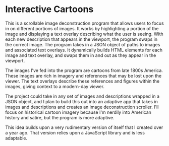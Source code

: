 # Interactive Cartoons

This is a scrollable image deconstruction program that allows users to focus in on different portions of images. It works by highlighting a portion of the image and displaying a text overlay describing what the user is seeing. With each new description that appears in the viewport, the program swaps in the correct image. The program takes in a JSON object of paths to images and associated text overlays. It dynamically builds HTML elements for each image and text overlay, and swaps them in and out as they appear in the viewport.

The images I've fed into the program are cartoons from late 1800s America. These images are rich in imagery and references that may be lost upon the viewer. The text overlays describe these references and figures within the images, giving context to a modern-day viewer.

The project could take in any set of images and descriptions wrapped in a JSON object, and I plan to build this out into an adaptive app that takes in images and descriptions and creates an image deconstruction scroller. I'll focus on historical cartoon imagery because I'm nerdily into American history and satire, but the program is more adaptive.

This idea builds upon a very rudimentary version of itself that I created over a year ago. That version relies upon a JavaScript library and is less adaptable.
